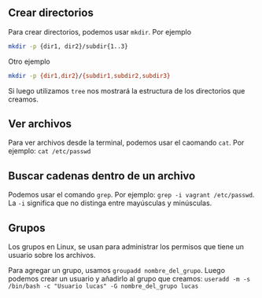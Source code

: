 ## Crear directorios

Para crear directorios, podemos usar ```mkdir```. Por ejemplo

```bash
mkdir -p {dir1, dir2}/subdir{1..3}
```

Otro ejemplo

```bash
mkdir -p {dir1,dir2}/{subdir1,subdir2,subdir3}
```

Si luego utilizamos ```tree``` nos mostrará la estructura de los directorios que creamos.

## Ver archivos

Para ver archivos desde la terminal, podemos usar el caomando `cat`. Por ejemplo: `cat /etc/passwd`

## Buscar cadenas dentro de un archivo

Podemos usar el comando `grep`. Por ejemplo: `grep -i vagrant /etc/passwd`. La `-i` significa que no distinga entre mayúsculas y minúsculas.

## Grupos

Los grupos en Linux, se usan para administrar los permisos que tiene un usuario sobre los archivos.

Para agregar un grupo, usamos `groupadd nombre_del_grupo`. Luego podemos crear un usuario y añadirlo al grupo que creamos: `useradd -m -s /bin/bash -c "Usuario lucas" -G nombre_del_grupo lucas`